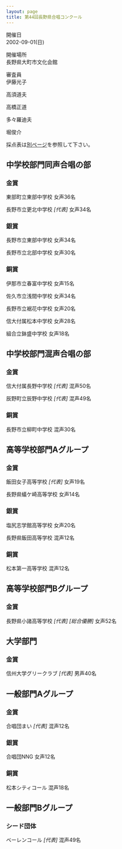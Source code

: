 ```yaml
---
layout: page
title: 第44回長野県合唱コンクール
---
```

開催日  
2002-09-01(日)

開催場所  
長野県大町市文化会館

審査員  
伊藤光子

高須道夫

高橋正道

多々羅迪夫

堀俊介

採点表は[別ページ](nagano-2002-09-01-score/)を参照して下さい。

中学校部門同声合唱の部
----------------------

### 金賞

<span class="choir-name">東部町立東部中学校</span>
女声36名

<span class="choir-name">長野市立更北中学校</span> *\[代表\]*
女声34名

### 銀賞

<span class="choir-name">長野市立東部中学校</span>
女声34名

<span class="choir-name">長野市立北部中学校</span>
女声30名

### 銅賞

<span class="choir-name">伊那市立春富中学校</span>
女声15名

<span class="choir-name">佐久市立浅間中学校</span>
女声34名

<span class="choir-name">長野市立裾花中学校</span>
女声20名

<span class="choir-name">信大付属松本中学校</span>
女声28名

<span class="choir-name">組合立鉢盛中学校</span>
女声18名

中学校部門混声合唱の部
----------------------

### 金賞

<span class="choir-name">信大付属長野中学校</span> *\[代表\]*
混声50名

<span class="choir-name">辰野町立辰野中学校</span> *\[代表\]*
混声49名

### 銅賞

<span class="choir-name">長野市立柳町中学校</span>
混声30名

高等学校部門Aグループ
---------------------

### 金賞

<span class="choir-name">飯田女子高等学校</span> *\[代表\]*
女声19名

<span class="choir-name">長野県蟻ケ崎高等学校</span>
女声14名

### 銀賞

<span class="choir-name">塩尻志学館高等学校</span>
女声20名

<span class="choir-name">長野県飯田高等学校</span>
混声12名

### 銅賞

<span class="choir-name">松本第一高等学校</span>
混声12名

高等学校部門Bグループ
---------------------

### 金賞

<span class="choir-name">長野県小諸高等学校</span> *\[代表\]* *\[総合優勝\]*
女声52名

大学部門
--------

### 金賞

<span class="choir-name">信州大学グリークラブ</span> *\[代表\]*
男声40名

一般部門Aグループ
-----------------

### 金賞

<span class="choir-name">合唱団まい</span> *\[代表\]*
混声12名

### 銀賞

<span class="choir-name">合唱団NNG</span>
女声12名

### 銅賞

<span class="choir-name">松本シティコール</span>
混声18名

一般部門Bグループ
-----------------

### シード団体

<span class="choir-name">ベーレンコール</span> *\[代表\]*
混声49名
